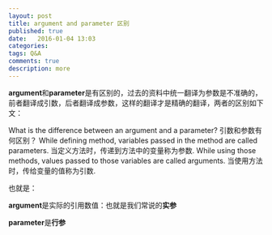 ```yaml
---
layout: post
title: argument and parameter 区别
published: true
date:   2016-01-04 13:03
categories:
tags: Q&A
comments: true
description: more
---
```


**argument**和**parameter**是有区别的，过去的资料中统一翻译为参数是不准确的，前者翻译成引数，后者翻译成参数，这样的翻译才是精确的翻译，两者的区别如下文：
>
What is the difference between an argument and a parameter?
引数和参数有何区别？
While defining method, variables passed in the method are called parameters. 
当定义方法时，传递到方法中的变量称为参数.
While using those methods, values passed to those variables are called arguments. 
当使用方法时，传给变量的值称为引数.

也就是：

**argument**是实际的引用数值：也就是我们常说的**实参**

**parameter**是**行参**